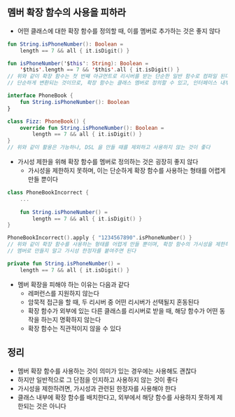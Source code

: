 ## 멤버 확장 함수의 사용을 피하라

* 어떤 클래스에 대한 확장 함수를 정의할 때, 이를 멤버로 추가하는 것은 좋지 않다

```kotlin
fun String.isPhoneNumber(): Boolean =
    length == 7 && all { it.isDigit() }

fun isPhoneNumber('$this': String): Boolean =
    '$this'.length == 7 && '$this'.all { it.isDigit() }
// 위와 같이 확장 함수는 첫 번째 아규먼트로 리시버를 받는 단순한 일반 함수로 컴파일 된다
// 단순하게 변환되는 것이므로, 확장 함수는 클래스 멤버로 정의할 수 있고, 인터페이스 내부에 정의할 수 있다

interface PhoneBook {
    fun String.isPhoneNumber(): Boolean
}

class Fizz: PhoneBook() {
    override fun String.isPhoneNumber(): Boolean =
        length == 7 && all { it.isDigit() }
}
// 위와 같이 활용은 가능하나, DSL 을 만들 때를 제외하고 사용하지 않는 것이 좋다
```

* 가시성 제한을 위해 확장 함수를 멤버로 정의하는 것은 굉장히 좋지 않다
    * 가시성을 제한하지 못하며, 이는 단순하게 확장 함수를 사용하는 형태를 어렵게 만들 뿐이다
    
```kotlin
class PhoneBookIncorrect {
    ...
    
    fun String.isPhoneNumber() =
        length == 7 && all { it.isDigit() }
}

PhoneBookIncorrect().apply { "1234567890".isPhoneNumber() }
// 위와 같이 확장 함수를 사용하는 형태를 어렵게 만들 뿐이며, 확장 함수의 가시성을 제한하고 싶다면
// 멤버로 만들지 말고 가시성 한정자를 붙여주면 된다

private fun String.isPhoneNumber() =
    length == 7 && all { it.isDigit() }
```

* 멤버 확장을 피해야 하는 이유는 다음과 같다
    * 레퍼런스를 지원하지 않는다
    * 암묵적 접근을 할 때, 두 리시버 중 어떤 리시버가 선택될지 혼동된다
    * 확장 함수가 외부에 있는 다른 클래스를 리시버로 받을 때, 해당 함수가 어떤 동작을 하는지 명확하지 않는다
    * 확장 함수는 직관적이지 않을 수 있다

## 정리

* 멤버 확장 함수를 사용하는 것이 의미가 있는 경우에는 사용해도 괜찮다
* 하지만 일반적으로 그 단점을 인지하고 사용하지 않는 것이 좋다
* 가시성을 제한하려면, 가시성과 관련된 한정자를 사용해야 한다
* 클래스 내부에 확장 함수를 배치한다고, 외부에서 해당 함수를 사용하지 못하게 제한되는 것은 아니다
